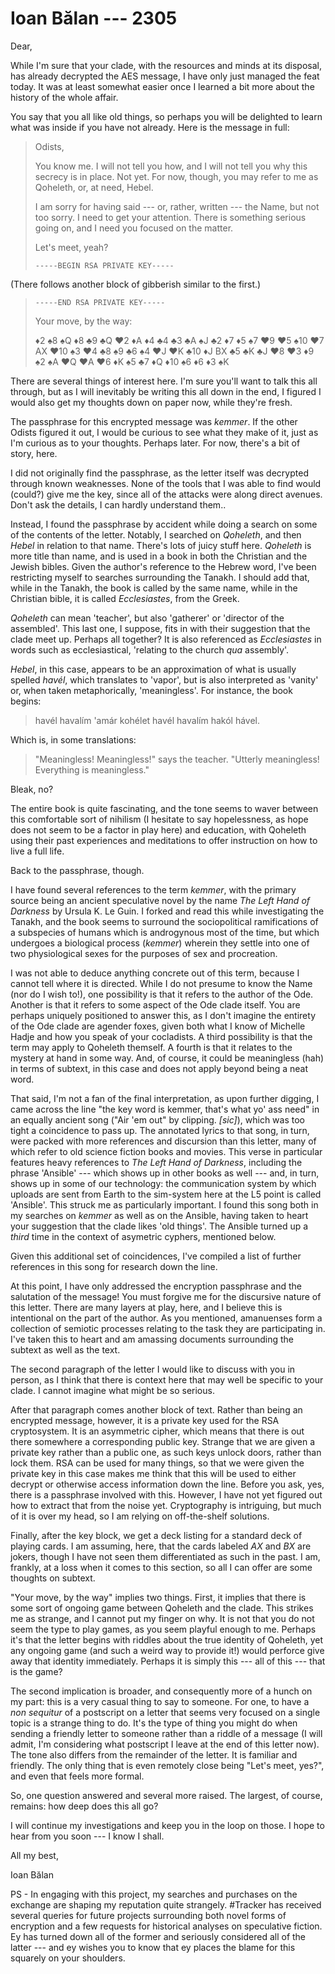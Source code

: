 # Ioan Bălan --- 2305

Dear,

While I'm sure that your clade, with the resources and minds at its disposal, has already decrypted the AES message, I have only just managed the feat today. It was at least somewhat easier once I learned a bit more about the history of the whole affair.

You say that you all like old things, so perhaps you will be delighted to learn what was inside if you have not already. Here is the message in full:

> Odists,
>
> You know me. I will not tell you how, and I will not tell you why this secrecy is in place. Not yet. For now, though, you may refer to me as Qoheleth, or, at need, Hebel.
>
> I am sorry for having said --- or, rather, written --- the Name, but not too sorry. I need to get your attention. There is something serious going on, and I need you focused on the matter.
>
> Let's meet, yeah?
>
> `-----BEGIN RSA PRIVATE KEY-----`

(There follows another block of gibberish similar to the first.)

> `-----END RSA PRIVATE KEY-----`
>
> Your move, by the way:
>
> ♦2 ♠8 ♠Q ♦8 ♣9 ♣Q ♥2 ♦A ♦4 ♣4 ♣3 ♣A ♠J ♣2 ♦7 ♦5 ♠7 ♥9 ♥5 ♠10 ♥7 AX ♥10 ♠3 ♥4 ♣8 ♠9 ♣6 ♠4 ♥J ♥K ♣10 ♦J BX ♣5 ♣K ♣J ♥8 ♥3 ♦9 ♠2 ♠A ♥Q ♥A ♥6 ♦K ♠5 ♣7 ♦Q ♦10 ♠6 ♦6 ♦3 ♠K

There are several things of interest here. I'm sure you'll want to talk this all through, but as I will inevitably be writing this all down in the end, I figured I would also get my thoughts down on paper now, while they're fresh.

The passphrase for this encrypted message was *kemmer*. If the other Odists figured it out, I would be curious to see what they make of it, just as I'm curious as to your thoughts. Perhaps later. For now, there's a bit of story, here.

I did not originally find the passphrase, as the letter itself was decrypted through known weaknesses. None of the tools that I was able to find would (could?) give me the key, since all of the attacks were along direct avenues. Don't ask the details, I can hardly understand them..

Instead, I found the passphrase by accident while doing a search on some of the contents of the letter. Notably, I searched on *Qoheleth*, and then *Hebel* in relation to that name. There's lots of juicy stuff here. *Qoheleth* is more title than name, and is used in a book in both the Christian and the Jewish bibles. Given the author's reference to the Hebrew word, I've been restricting myself to searches surrounding the Tanakh. I should add that, while in the Tanakh, the book is called by the same name, while in the Christian bible, it is called *Ecclesiastes*, from the Greek.

*Qoheleth* can mean 'teacher', but also 'gatherer' or 'director of the assembled'. This last one, I suppose, fits in with their suggestion that the clade meet up. Perhaps all together? It is also referenced as *Ecclesiastes* in words such as ecclesiastical, 'relating to the church *qua* assembly'.

*Hebel*, in this case, appears to be an approximation of what is usually spelled *havél*, which translates to 'vapor', but is also interpreted as 'vanity' or, when taken metaphorically, 'meaningless'. For instance, the book begins:

> havél havalím 'amár kohélet havél havalím hakól hável.

Which is, in some translations:

> "Meaningless! Meaningless!" says the teacher. "Utterly meaningless! Everything is meaningless."

Bleak, no?

The entire book is quite fascinating, and the tone seems to waver between this comfortable sort of nihilism (I hesitate to say hopelessness, as hope does not seem to be a factor in play here) and education, with Qoheleth using their past experiences and meditations to offer instruction on how to live a full life.

Back to the passphrase, though.

I have found several references to the term *kemmer*, with the primary source being an ancient speculative novel by the name *The Left Hand of Darkness* by Ursula K. Le Guin. I forked and read this while investigating the Tanakh, and the book seems to surround the sociopolitical ramifications of a subspecies of humans which is androgynous most of the time, but which undergoes a biological process (*kemmer*) wherein they settle into one of two physiological sexes for the purposes of sex and procreation.

I was not able to deduce anything concrete out of this term, because I cannot tell where it is directed. While I do not presume to know the Name (nor do I wish to!), one possibility is that it refers to the author of the Ode. Another is that it refers to some aspect of the Ode clade itself. You are perhaps uniquely positioned to answer this, as I don't imagine the entirety of the Ode clade are agender foxes, given both what I know of Michelle Hadje and how you speak of your cocladists. A third possibility is that the term may apply to Qoheleth themself. A fourth is that it relates to the mystery at hand in some way. And, of course, it could be meaningless (hah) in terms of subtext, in this case and does not apply beyond being a neat word.

That said, I'm not a fan of the final interpretation, as upon further digging, I came across the line "the key word is kemmer, that's what yo' ass need" in an equally ancient song ("Air 'em out" by clipping. *[sic]*), which was too tight a coincidence to pass up. The annotated lyrics to that song, in turn, were packed with more references and discursion than this letter, many of which refer to old science fiction books and movies. This verse in particular features heavy references to *The Left Hand of Darkness*, including the phrase 'Ansible' --- which shows up in other books as well --- and, in turn, shows up in some of our technology: the communication system by which uploads are sent from Earth to the sim-system here at the L5 point is called 'Ansible'. This struck me as particularly important. I found this song both in my searches on *kemmer* as well as on the Ansible, having taken to heart your suggestion that the clade likes 'old things'. The Ansible turned up a *third* time in the context of asymetric cyphers, mentioned below.

Given this additional set of coincidences, I've compiled a list of further references in this song for research down the line.

At this point, I have only addressed the encryption passphrase and the salutation of the message! You must forgive me for the discursive nature of this letter. There are many layers at play, here, and I believe this is intentional on the part of the author. As you mentioned, amanuenses form a collection of semiotic processes relating to the task they are participating in. I've taken this to heart and am amassing documents surrounding the subtext as well as the text.

The second paragraph of the letter I would like to discuss with you in person, as I think that there is context here that may well be specific to your clade. I cannot imagine what might be so serious.

After that paragraph comes another block of text. Rather than being an encrypted message, however, it is a private key used for the RSA cryptosystem. It is an asymmetric cipher, which means that there is out there somewhere a corresponding public key. Strange that we are given a private key rather than a public one, as such keys unlock doors, rather than lock them. RSA can be used for many things, so that we were given the private key in this case makes me think that this will be used to either decrypt or otherwise access information down the line. Before you ask, yes, there is a passphrase involved with this. However, I have not yet figured out how to extract that from the noise yet. Cryptography is intriguing, but much of it is over my head, so I am relying on off-the-shelf solutions.

Finally, after the key block, we get a deck listing for a standard deck of playing cards. I am assuming, here, that the cards labeled *AX* and *BX* are jokers, though I have not seen them differentiated as such in the past. I am, frankly, at a loss when it comes to this section, so all I can offer are some thoughts on subtext.

"Your move, by the way" implies two things. First, it implies that there is some sort of ongoing game between Qoheleth and the clade. This strikes me as strange, and I cannot put my finger on why. It is not that you do not seem the type to play games, as you seem playful enough to me. Perhaps it's that the letter begins with riddles about the true identity of Qoheleth, yet any ongoing game (and such a weird way to provide it!) would perforce give away that identity immediately. Perhaps it is simply this --- all of this --- that is the game?

The second implication is broader, and consequently more of a hunch on my part: this is a very casual thing to say to someone. For one, to have a *non sequitur* of a postscript on a letter that seems very focused on a single topic is a strange thing to do. It's the type of thing you might do when sending a friendly letter to someone rather than a riddle of a message (I will admit, I'm considering what postscript I leave at the end of this letter now). The tone also differs from the remainder of the letter. It is familiar and friendly. The only thing that is even remotely close being "Let's meet, yes?", and even that feels more formal.

So, one question answered and several more raised. The largest, of course, remains: how deep does this all go?

I will continue my investigations and keep you in the loop on those. I hope to hear from you soon --- I know I shall.

All my best,

Ioan Bălan

PS - In engaging with this project, my searches and purchases on the exchange are shaping my reputation quite strangely. \#Tracker has received several queries for future projects surrounding both novel forms of encryption and a few requests for historical analyses on speculative fiction. Ey has turned down all of the former and seriously considered all of the latter --- and ey wishes you to know that ey places the blame for this squarely on your shoulders.
